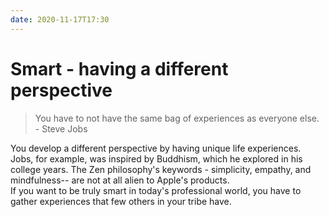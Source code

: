 ```yaml
---
date: 2020-11-17T17:30
---
```


# Smart - having a different perspective

> You have to not have the same bag of experiences as everyone else. - Steve Jobs

You develop a different perspective by having unique life experiences. Jobs, for example, was inspired by Buddhism, which he explored in his college years. The Zen philosophy's keywords - simplicity, empathy, and mindfulness-- are not at all alien to Apple's products.  
If you want to be truly smart in today's professional world, you have to gather experiences that few others in your tribe have.
